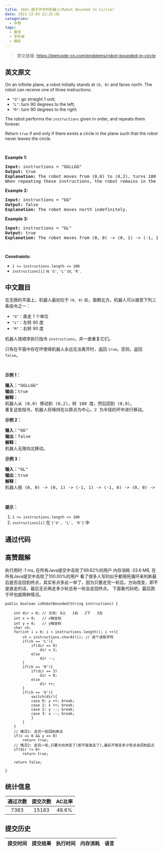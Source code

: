 ```yaml
---
title: 1041-困于环中的机器人(Robot Bounded In Circle)
date: 2021-12-03 22:25:26
categories:
  - 中等
tags:
  - 数学
  - 字符串
  - 模拟
---
```


> 原文链接: https://leetcode-cn.com/problems/robot-bounded-in-circle


## 英文原文
<div><p>On an infinite plane, a robot initially stands at <code>(0, 0)</code> and faces north. The robot can receive one of three instructions:</p>

<ul>
	<li><code>&quot;G&quot;</code>: go straight 1 unit;</li>
	<li><code>&quot;L&quot;</code>: turn 90 degrees to the left;</li>
	<li><code>&quot;R&quot;</code>: turn 90 degrees to the right.</li>
</ul>

<p>The robot performs the <code>instructions</code> given in order, and repeats them forever.</p>

<p>Return <code>true</code> if and only if there exists a circle in the plane such that the robot never leaves the circle.</p>

<p>&nbsp;</p>
<p><strong>Example 1:</strong></p>

<pre>
<strong>Input:</strong> instructions = &quot;GGLLGG&quot;
<strong>Output:</strong> true
<strong>Explanation:</strong> The robot moves from (0,0) to (0,2), turns 180 degrees, and then returns to (0,0).
When repeating these instructions, the robot remains in the circle of radius 2 centered at the origin.</pre>

<p><strong>Example 2:</strong></p>

<pre>
<strong>Input:</strong> instructions = &quot;GG&quot;
<strong>Output:</strong> false
<strong>Explanation:</strong> The robot moves north indefinitely.</pre>

<p><strong>Example 3:</strong></p>

<pre>
<strong>Input:</strong> instructions = &quot;GL&quot;
<strong>Output:</strong> true
<strong>Explanation:</strong> The robot moves from (0, 0) -&gt; (0, 1) -&gt; (-1, 1) -&gt; (-1, 0) -&gt; (0, 0) -&gt; ...</pre>

<p>&nbsp;</p>
<p><strong>Constraints:</strong></p>

<ul>
	<li><code>1 &lt;= instructions.length &lt;= 100</code></li>
	<li><code>instructions[i]</code> is <code>&#39;G&#39;</code>, <code>&#39;L&#39;</code> or, <code>&#39;R&#39;</code>.</li>
</ul>
</div>

## 中文题目
<div><p>在无限的平面上，机器人最初位于&nbsp;<code>(0, 0)</code>&nbsp;处，面朝北方。机器人可以接受下列三条指令之一：</p>

<ul>
	<li><code>&quot;G&quot;</code>：直走 1 个单位</li>
	<li><code>&quot;L&quot;</code>：左转 90 度</li>
	<li><code>&quot;R&quot;</code>：右转 90 度</li>
</ul>

<p>机器人按顺序执行指令&nbsp;<code>instructions</code>，并一直重复它们。</p>

<p>只有在平面中存在环使得机器人永远无法离开时，返回&nbsp;<code>true</code>。否则，返回 <code>false</code>。</p>

<p>&nbsp;</p>

<p><strong>示例 1：</strong></p>

<pre><strong>输入：</strong>&quot;GGLLGG&quot;
<strong>输出：</strong>true
<strong>解释：</strong>
机器人从 (0,0) 移动到 (0,2)，转 180 度，然后回到 (0,0)。
重复这些指令，机器人将保持在以原点为中心，2 为半径的环中进行移动。
</pre>

<p><strong>示例 2：</strong></p>

<pre><strong>输入：</strong>&quot;GG&quot;
<strong>输出：</strong>false
<strong>解释：</strong>
机器人无限向北移动。
</pre>

<p><strong>示例 3：</strong></p>

<pre><strong>输入：</strong>&quot;GL&quot;
<strong>输出：</strong>true
<strong>解释：</strong>
机器人按 (0, 0) -&gt; (0, 1) -&gt; (-1, 1) -&gt; (-1, 0) -&gt; (0, 0) -&gt; ... 进行移动。</pre>

<p>&nbsp;</p>

<p><strong>提示：</strong></p>

<ol>
	<li><code>1 &lt;= instructions.length &lt;= 100</code></li>
	<li><code>instructions[i]</code> 在&nbsp;<code>{&#39;G&#39;, &#39;L&#39;, &#39;R&#39;}</code>&nbsp;中</li>
</ol>
</div>

## 通过代码
<RecoDemo>
</RecoDemo>


## 高赞题解
执行用时 :1 ms, 在所有Java提交中击败了99.62%的用户
内存消耗 :33.6 MB, 在所有Java提交中击败了100.00%的用户
看了很多人写的似乎都用死循环来判断最后是否会回到终点，其实有点多此一举了，因为只要走完一轮后，方向改变，即不是直走的话，最后无论再走多少轮总有一轮会走回终点。
下面看代码吧，最后困于环也就两种情况。

    public boolean isRobotBounded(String instructions) {
        
		int dir = 0; // 方向: 0上   1右   2下   3左
		int x = 0;   // x轴坐标
		int y = 0;   // y轴坐标
		char ch;
		for(int i = 0; i < instructions.length(); i ++){
			ch = instructions.charAt(i); // 逐个读取字符
			if(ch == 'L'){
				if(dir == 0)
					dir = 3;
				else
					dir --;
			}
			if(ch == 'R'){
				if(dir == 3)
					dir = 0;
				else
					dir ++;
			}
			if(ch == 'G'){
				switch(dir){
				case 0: y ++; break;
				case 1: x ++; break;
				case 2: y --; break;
				case 3: x --; break;
				}
			}
		}
		// 情况1: 走完一轮回到原点
		if(x == 0 && y == 0)
			return true;
		// 情况2: 走完一轮,只要方向改变了(即不是直走了),最后不管走多少轮总会回到起点
		if(dir != 0)
			return true;
		
		return false;
		
    }

## 统计信息
| 通过次数 | 提交次数 | AC比率 |
| :------: | :------: | :------: |
|    7383    |    15183    |   48.6%   |

## 提交历史
| 提交时间 | 提交结果 | 执行时间 |  内存消耗  | 语言 |
| :------: | :------: | :------: | :--------: | :--------: |
